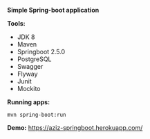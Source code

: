 **Simple Spring-boot application**

**Tools:**
* JDK 8
* Maven
* Springboot 2.5.0
* PostgreSQL
* Swagger
* Flyway
* Junit
* Mockito

**Running apps:**
```
mvn spring-boot:run
```

**Demo:**
https://aziz-springboot.herokuapp.com/